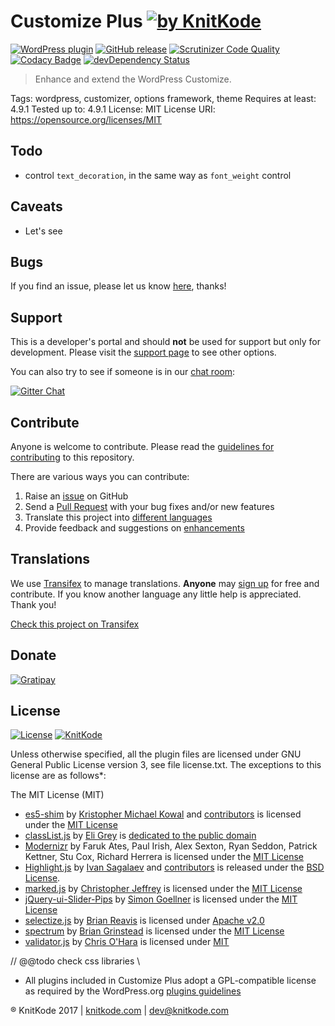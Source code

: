 # Customize Plus [![by KnitKode](https://img.shields.io/badge/by-KnitKode-lightgrey.svg?style=social)]()

[![WordPress plugin](https://img.shields.io/wordpress/plugin/v/customize-plus.svg)]()
[![GitHub release](https://img.shields.io/github/release/knitkode/customize-plus.svg)]()
[![Scrutinizer Code Quality](https://scrutinizer-ci.com/g/knitkode/customize-plus/badges/quality-score.png?b=master)](https://scrutinizer-ci.com/g/knitkode/customize-plus/?branch=master)
[![Codacy Badge](https://api.codacy.com/project/badge/Grade/39ed6cc3d19b4d2da947c5f2375d8eab)](https://www.codacy.com/app/knitkode/customize-plus?utm_source=github.com&amp;utm_medium=referral&amp;utm_content=knitkode/customize-plus&amp;utm_campaign=Badge_Grade)
[![devDependency Status](https://david-dm.org/knitkode/customize-plus/dev-status.svg)](https://david-dm.org/knitkode/customize-plus#info=devDependencies)

> Enhance and extend the WordPress Customize.

Tags: wordpress, customizer, options framework, theme
Requires at least: 4.9.1
Tested up to: 4.9.1
License: MIT
License URI: https://opensource.org/licenses/MIT

Todo
---------------
- control `text_decoration`, in the same way as `font_weight` control


Caveats
---------------
- Let's see


Bugs
---------------
If you find an issue, please let us know [here](https://github.com/knitkode/customize-plus/issues?state=open), thanks!


Support
---------------
This is a developer's portal and should **not** be used for support but only for development. Please visit the [support page](https://knitkode.com/support) to see other options.

You can also try to see if someone is in our [chat room](https://gitter.im/knitkode/customize-plus):

[![Gitter Chat](http://img.shields.io/badge/GITTER-JOIN%20CHAT-1DCE73.svg)](https://gitter.im/knitkode/customize-plus)


Contribute
---------------
Anyone is welcome to contribute. Please read the [guidelines for contributing](https://github.com/knitkode/customize-plus/blob/master/CONTRIBUTING.md) to this repository.

There are various ways you can contribute:

1. Raise an [issue](https://github.com/knitkode/customize-plus/issues) on GitHub
2. Send a [Pull Request](https://help.github.com/articles/creating-a-pull-request/) with your bug fixes and/or new features
3. Translate this project into [different languages](https://www.transifex.com/projects/p/customize-plus/)
4. Provide feedback and suggestions on [enhancements](https://github.com/knitkode/customize-plus/issues?direction=desc&labels=Enhancement&page=1&sort=created&state=open)


Translations
---------------

We use [Transifex](https://www.transifex.com) to manage translations. **Anyone** may [sign up](https://www.transifex.com/signup/) for free and contribute. If you know another language any little help is appreciated. Thank you!

[Check this project on Transifex](https://www.transifex.com/knitkode/customize-plus/)


Donate
---------------
[![Gratipay](https://img.shields.io/gratipay/knitkode.svg)](https://gratipay.com/knitkode)


License
---------------
 [![License](https://img.shields.io/badge/license-GPL--3.0%2B-blue.svg)](https://github.com/knitkode/customize-plus/blob/master/license.txt) [![KnitKode](https://img.shields.io/badge/%C2%A9KnitKode-2017-blue.svg)](https://knitkode.com)

Unless otherwise specified, all the plugin files are licensed under GNU General Public License version 3, see file license.txt. The exceptions to this license are as follows*:

The MIT License (MIT)

- [es5-shim](https://github.com/es-shims/es5-shim/) by [Kristopher Michael Kowal](http://codi.sh/) and [contributors](https://github.com/es-shims/es5-shim/graphs/contributors) is licensed under the [MIT License](https://github.com/es-shims/es5-shim/blob/master/LICENSE)
- [classList.js](https://github.com/eligrey/classList.js/) by [Eli Grey](https://eligrey.com/) is [dedicated to the public domain](https://github.com/eligrey/classList.js/blob/master/LICENSE.md)
- [Modernizr](https://github.com/Modernizr/Modernizr/) by Faruk Ates, Paul Irish, Alex Sexton, Ryan Seddon, Patrick Kettner, Stu Cox, Richard Herrera is licensed under the [MIT License](https://opensource.org/licenses/MIT)
- [Highlight.js](https://github.com/isagalaev/highlight.js/) by [Ivan Sagalaev](mailto:maniac@softwaremaniacs.org) and [contributors](https://github.com/isagalaev/highlight.js/blob/master/AUTHORS.en.txt) is released under the [BSD License](https://github.com/isagalaev/highlight.js/blob/master/LICENSE).
- [marked.js](https://github.com/chjj/marked) by [Christopher Jeffrey](https://github.com/chjj/) is licensed under the [MIT License](https://github.com/chjj/marked/blob/master/LICENSE)
- [jQuery-ui-Slider-Pips](https://github.com/simeydotme/jQuery-ui-Slider-Pips) by [Simon Goellner](http://simey.me) is licensed under the [MIT License](http://opensource.org/licenses/MIT)
- [selectize.js](https://github.com/selectize/selectize.js/) by [Brian Reavis](http://thirdroute.com/) is licensed under [Apache v2.0](https://github.com/selectize/selectize.js/blob/master/LICENSE)
- [spectrum](https://github.com/bgrins/spectrum/) by [Brian Grinstead](http://briangrinstead.com) is licensed under the [MIT License](https://github.com/bgrins/spectrum/blob/master/LICENSE)
- [validator.js](https://github.com/chriso/validator.js) by [Chris O'Hara](https://github.com/chriso) is licensed under [MIT](https://github.com/chriso/validator.js/blob/master/LICENSE)

// @@todo check css libraries \\
* All plugins included in Customize Plus adopt a GPL-compatible license as required by the WordPress.org [plugins guidelines](https://developer.wordpress.org/plugins/wordpress-org/detailed-plugin-guidelines/#the-guidelines)


:registered: KnitKode 2017 | [knitkode.com](https://knitkode.com) | dev@knitkode.com
